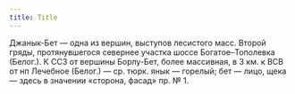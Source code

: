 ```yaml
---
title: Title
---
```


Джанык-Бет — одна из вершин, выступов лесистого масс. Второй гряды,
протянувшегося севернее участка шоссе Богатое–Тополевка (Белог.). К ССЗ от
вершины Борлу-Бет, более массивная, в 3 км. к ВСВ от нп Лечебное (Белог.) — ср.
тюрк. янык — горелый; бет — лицо, щека — здесь в значении «сторона, фасад» пр. №
1.
